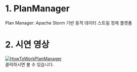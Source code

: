 # 1. PlanManager
Plan Manager: Apache Storm 기반 동적 데이터 스트림 정제 플랫폼


# 2. 시연 영상
[![HowToWorkPlanManager](https://img.youtube.com/vi/Gl4ELhkaO84/0.jpg)](https://youtu.be/Gl4ELhkaO84)  
클릭하시면 볼 수 있습니다.

